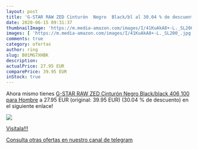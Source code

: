 ```yaml
---
layout: post
title: 'G-STAR RAW ZED Cinturón  Negro  Black/bl al 30.04 % de descuento'
date: 2020-06-15 09:31:37
thumbnailImage: 'https://m.media-amazon.com/images/I/41KuAkA8+-L._SL200_.jpg'
images: [ 'https://m.media-amazon.com/images/I/41KuAkA8+-L._SL200_.jpg' ]
comments: true
category: ofertas
author: ring
slug: B01MG7XHBK
description:
actualPrice: 27.95 EUR
comparePrice: 39.95 EUR
inStock: true
---
```


Ahora mismo tienes [G-STAR RAW ZED Cinturón  Negro  Black/black 406   100 para Hombre](https://www.amazon.com/dp/B01MG7XHBK/?tag=redken08-20) a 27.95 EUR (original: 39.95 EUR) (30.04 %  de descuento) en el siguiente enlace!

[![](https://m.media-amazon.com/images/I/41KuAkA8+-L._SL200_.jpg)](https://www.amazon.com/dp/B01MG7XHBK/?tag=redken08-20)

[Visítala!!!](https://www.amazon.com/dp/B01MG7XHBK/?tag=redken08-20)

[Consulta otras ofertas en nuestro canal de telegram](https://t.me/s/ofertas25)
